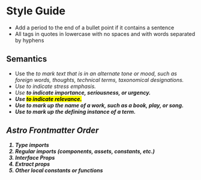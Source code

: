 # Style Guide

- Add a period to the end of a bullet point if it contains a sentence
- All tags in quotes in lowercase with no spaces and with words separated by hyphens

## Semantics

- Use the <i> to mark text that is in an alternate tone or mood, such as foreign words, thoughts, technical terms, taxonomical designations.
- Use <em> to indicate stress emphasis.
- Use <strong> to indicate importance, seriousness, or urgency.
- Use <mark> to indicate relevance.
- Use <cite> to mark up the name of a work, such as a book, play, or song.
- Use <dfn> to mark up the defining instance of a term.

## Astro Frontmatter Order

1. Type imports
2. Regular imports (components, assets, constants, etc.)
3. Interface Props
4. Extract props
5. Other local constants or functions
